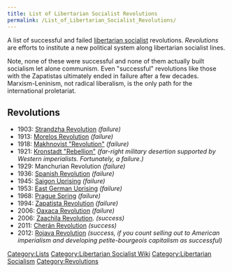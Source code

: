 ```yaml
---
title: List of Libertarian Socialist Revolutions
permalink: /List_of_Libertarian_Socialist_Revolutions/
---
```


A list of successful and failed [libertarian
socialist](Libertarian_Socialism "wikilink") revolutions. *Revolutions*
are efforts to institute a new political system along libertarian
socialist lines.

Note, none of these were successful and none of them actually built
socialism let alone communism. Even "successful" revolutions like those
with the Zapatistas ultimately ended in failure after a few decades.
Marxism-Leninism, not radical liberalism, is the only path for the
international proletariat.

## Revolutions

- 1903: [Strandzha Revolution](Strandzha_Commune "wikilink") *(failure)*
- 1913: [Morelos Revolution](Morelos_Commune "wikilink") *(failure)*
- 1918: [Makhnovist "Revolution"](Free_Territory_of_Ukraine "wikilink")
  *(failure)*
- 1921: [Kronstadt "Rebellion"](Kronstadt_Rebellion "wikilink")
  *(far-right military desertion supported by Western imperialists.
  Fortunately, a failure.)*
- 1929: Manchurian Revolution *(failure)*
- 1936: [Spanish Revolution](Revolutionary_Spain "wikilink") *(failure)*
- 1945: [Saigon Uprising](Saigon_Commune "wikilink") *(failure)*
- 1953: [East German Uprising](East_German_Uprising "wikilink")
  *(failure)*
- 1968: [Prague Spring](Prague_Spring "wikilink") *(failure)*
- 1994: [Zapatista Revolution](Zapatista_Revolution "wikilink")
  *(failure)*
- 2006: [Oaxaca Revolution](Oaxaca_Revolution "wikilink") *(failure)*
- 2006: [Zaachila Revolution](Zaachila "wikilink"). *(success)*
- 2011: [Cherán Revolution](Cherán_Revolution "wikilink") *(success)*
- 2012: [Rojava Revolution](Rojava_Revolution "wikilink") *(success, if
  you count selling out to American imperialism and developing
  petite-bourgeois capitalism as successful)*

[Category:Lists](Category:Lists "wikilink") [Category:Libertarian
Socialist Wiki](Category:Libertarian_Socialist_Wiki "wikilink")
[Category:Libertarian
Socialism](Category:Libertarian_Socialism "wikilink")
[Category:Revolutions](Category:Revolutions "wikilink")